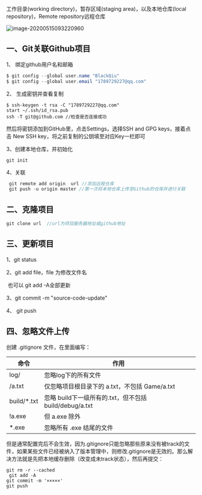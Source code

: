 



工作目录(working directory)，暂存区域(staging area)，以及本地仓库(local repository)，Remote repository远程仓库

![image-20200515093220960](https://gitee.com/BlacksJack/picture-bed/raw/master/img/20200910183623.png)







## 一、Git关联Github项目



1、 绑定github用户名和邮箱

```java
$ git config --global user.name "BlackQiu"
$ git config --global user.email "1789729227@qq.com"
```

2、 生成密钥并查看复制

```
$ ssh-keygen -t rsa -C "1789729227@qq.com"
start ~/.ssh/id_rsa.pub
ssh -T git@github.com //检查是否连接成功
```

然后将密钥添加到GitHub里，点击Settings，选择SSH and GPG keys，接着点击 New SSH key，将之前复制的公钥填至对应Key一栏即可

3、创建本地仓库，并初始化

```
git init
```

4、关联

```java
 git remote add origin  url //添加远程仓库
 git push -u origin master //第一次将本地仓库上传至Github的仓库并进行关联
```



## 二、克隆项目

```java
git clone url  //url为项目服务器地址或github地址
```



## 三、更新项目

1、git status

2、git add file，file 为修改文件名

​	也可以 git add -A全部更新

3、git commit -m "source-code-update"	

4、 git push



## 四、忽略文件上传



创建  .gitignore  文件，在里面编写：

| 命令        | 作用                                                   |
| ----------- | ------------------------------------------------------ |
| log/        | 忽略log下的所有文件                                    |
| /a.txt      | 仅忽略项目根目录下的 a.txt，不包括 Game/a.txt          |
| build/*.txt | 忽略 build下一级所有的.txt，但不包括 build/debug/a.txt |
| !a.exe      | 但 a.exe 除外                                          |
| *.exe       | 忽略所有 .exe 结尾的文件                               |



但是通常配置完后不会生效，因为.gitignore只能忽略那些原来没有被track的文件，如果某些文件已经被纳入了版本管理中，则修改.gitignore是无效的。那么解决方法就是先把本地缓存删除（改变成未track状态），然后再提交：

```
git rm -r --cached 
 git add -A
git commit -m '×××××'
git push
```


